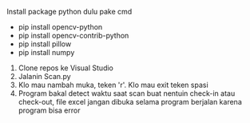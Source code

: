Install package python dulu pake cmd
- pip install opencv-python
- pip install opencv-contrib-python
- pip install pillow
- pip install numpy

1. Clone repos ke Visual Studio
2. Jalanin Scan.py
3. Klo mau nambah muka, teken 'r'. Klo mau exit teken spasi
4. Program bakal detect waktu saat scan buat nentuin check-in atau check-out, file excel jangan dibuka selama program berjalan karena program bisa error
